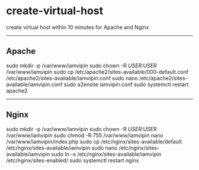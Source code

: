 # create-virtual-host
create virtual host within 10 minutes for Apache and Nginx 

--------------------------------------
Apache
--------------------------------------
sudo mkdir -p /var/www/iamvipin
sudo chown -R $USER:$USER /var/www/iamvipin
sudo cp /etc/apache2/sites-available/000-default.conf /etc/apache2/sites-available/iamvipin.conf
sudo nano /etc/apache2/sites-available/iamvipin.conf 
sudo a2ensite iamvipin.conf
sudo systemctl restart apache2

-------------------------------------
Nginx
-------------------------------------
sudo mkdir -p /var/www/iamvipin
sudo chown -R $USER:$USER /var/www/iamvipin
sudo chmod -R 755 /var/www/iamvipin
nano /var/www/iamvipin/index.php
sudo cp /etc/nginx/sites-available/default /etc/nginx/sites-available/iamvipin
sudo nano /etc/nginx/sites-available/iamvipin
sudo ln -s /etc/nginx/sites-available/iamvipin /etc/nginx/sites-enabled/
sudo systemctl restart nginx
